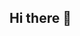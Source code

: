 ## Hi there 👋

<!--
**BrunoPinica/BrunoPinica** is a ✨ _special_ ✨ repository because its `README.md` (this file) appears on your GitHub profile.

Here are some ideas to get you started:

- 🔭 I’m currently working on ... Nada
- 🌱 I’m currently learning ... Programação
- 👯 I’m looking to collaborate on ... Sei lá
- 🤔 I’m looking for help with ... Não sei tambem
- 💬 Ask me about ... Nada
- 📫 How to reach me: ... Não
- 😄 Pronouns: ... ele
- ⚡ Fun fact: ... nenhum
-->
